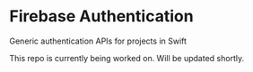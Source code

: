 # Firebase Authentication
Generic authentication APIs for projects in Swift

This repo is currently being worked on. Will be updated shortly.
